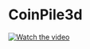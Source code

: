 # CoinPile3d
 
[![Watch the video](https://raw.githubusercontent.com/username/repository/branch/path/to/thumbnail.jpg)](https://raw.githubusercontent.com/valentinmoulard/CoinPile3d/tree/main/Assets/Recordings/Demo1.mp4)
